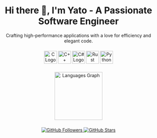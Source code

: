 <h1 align="center">Hi there 👋, I'm Yato - A Passionate Software Engineer</h1>

<p align="center">Crafting high-performance applications with a love for efficiency and elegant code.</p>

###

<div align="center">
  <img src="https://cdn.jsdelivr.net/gh/devicons/devicon/icons/c/c-original.svg" height="40" alt="C Logo" title="C" />
  <img src="https://cdn.jsdelivr.net/gh/devicons/devicon/icons/cplusplus/cplusplus-original.svg" height="40" alt="C++ Logo" title="C++" />
  <img src="https://cdn.jsdelivr.net/gh/devicons/devicon/icons/csharp/csharp-original.svg" height="40" alt="C# Logo" title="C#" />
  <img src="https://skillicons.dev/icons?i=rust" height="40" alt="Rust Logo" title="Rust" />
  <img src="https://cdn.jsdelivr.net/gh/devicons/devicon/icons/python/python-original.svg" height="40" alt="Python Logo" title="Python" />
</div>

###

<div align="center">
  <!-- <img src="https://streak-stats.demolab.com?user=yato-sketch&locale=en&mode=daily&theme=dracula&hide_border=false&border_radius=5" height="150" alt="Streak Graph" /> -->
  <img src="https://github-readme-stats.vercel.app/api/top-langs?username=yato-sketch&locale=en&hide_title=false&hide=html,css,cmake,scss,shell,javascript,makefile,Bicep&layout=compact&card_width=320&langs_count=5&theme=dracula&hide_border=false" height="150" alt="Languages Graph" />
</div>

###

<div align="center">
  <a href="https://github.com/yato-sketch" target="_blank">
    <img src="https://img.shields.io/github/followers/yato-sketch?label=Follow%20Me&style=social" alt="GitHub Followers" />
  </a>
  <a href="https://github.com/yato-sketch?tab=repositories" target="_blank">
    <img src="https://img.shields.io/github/stars/yato-sketch?label=Star%20My%20Repos&style=social" alt="GitHub Stars" />
  </a>
</div>

###
